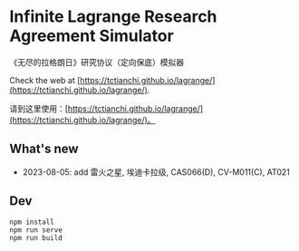 # Infinite Lagrange Research Agreement Simulator

《无尽的拉格朗日》研究协议（定向保底）模拟器

Check the web at [https://tctianchi.github.io/lagrange/](https://tctianchi.github.io/lagrange/).

请到这里使用：[https://tctianchi.github.io/lagrange/](https://tctianchi.github.io/lagrange/)。

## What's new

* 2023-08-05: add 雷火之星, 埃迪卡拉级, CAS066(D), CV-M011(C), AT021

## Dev

```
npm install
npm run serve
npm run build
```
